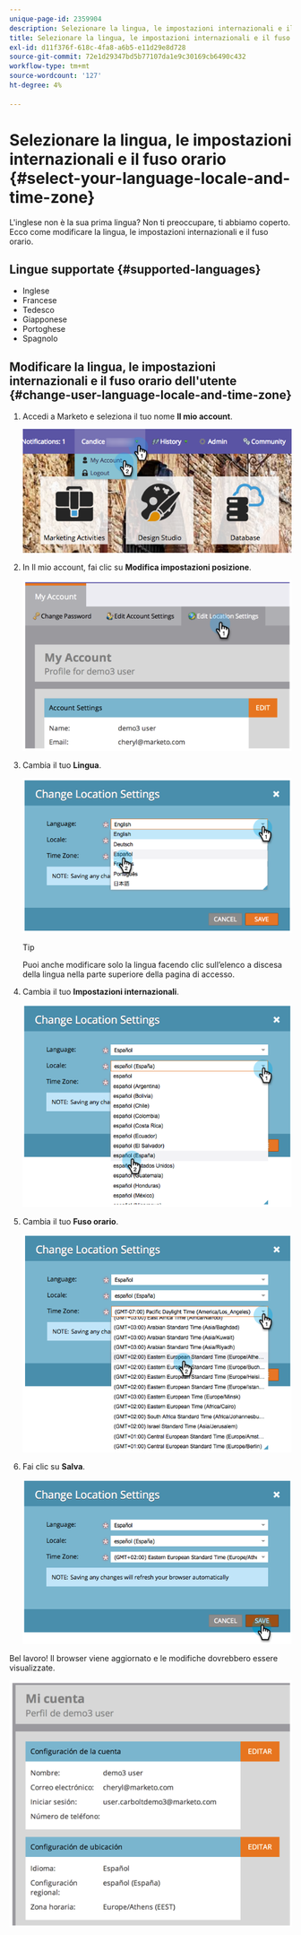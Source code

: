 ```yaml
---
unique-page-id: 2359904
description: Selezionare la lingua, le impostazioni internazionali e il fuso orario - Marketo Docs - Documentazione del prodotto
title: Selezionare la lingua, le impostazioni internazionali e il fuso orario
exl-id: d11f376f-618c-4fa8-a6b5-e11d29e8d728
source-git-commit: 72e1d29347bd5b77107da1e9c30169cb6490c432
workflow-type: tm+mt
source-wordcount: '127'
ht-degree: 4%

---
```


# Selezionare la lingua, le impostazioni internazionali e il fuso orario {#select-your-language-locale-and-time-zone}

L&#39;inglese non è la sua prima lingua? Non ti preoccupare, ti abbiamo coperto. Ecco come modificare la lingua, le impostazioni internazionali e il fuso orario.

## Lingue supportate {#supported-languages}

* Inglese
* Francese
* Tedesco
* Giapponese
* Portoghese
* Spagnolo

## Modificare la lingua, le impostazioni internazionali e il fuso orario dell&#39;utente {#change-user-language-locale-and-time-zone}

1. Accedi a Marketo e seleziona il tuo nome **Il mio account**.

   ![](assets/myaccount.png)

1. In Il mio account, fai clic su **Modifica impostazioni posizione**.

   ![](assets/image2014-9-9-11-3a9-3a47.png)

1. Cambia il tuo **Lingua**.

   ![](assets/image2014-9-9-11-3a10-3a4.png)

   >[!TIP]
   >
   >Puoi anche modificare solo la lingua facendo clic sull’elenco a discesa della lingua nella parte superiore della pagina di accesso.

1. Cambia il tuo **Impostazioni internazionali**.

   ![](assets/image2014-9-9-11-3a10-3a29.png)

1. Cambia il tuo **Fuso orario**.

   ![](assets/image2014-9-9-11-3a10-3a56.png)

1. Fai clic su **Salva**.

   ![](assets/image2014-9-9-11-3a11-3a18.png)

Bel lavoro! Il browser viene aggiornato e le modifiche dovrebbero essere visualizzate.

![](assets/image2014-9-9-11-3a12-3a2.png)

